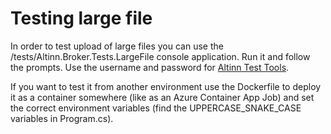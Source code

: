 # Testing large file

In order to test upload of large files you can use the /tests/Altinn.Broker.Tests.LargeFile console application. Run it and follow the prompts. Use the username and password for [Altinn Test Tools](https://github.com/Altinn/AltinnTestTools).

If you want to test it from another environment use the Dockerfile to deploy it as a container somewhere (like as an Azure Container App Job) and set the correct environment variables (find the UPPERCASE_SNAKE_CASE variables in Program.cs).
